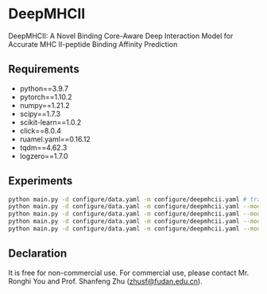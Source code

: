 # DeepMHCII
DeepMHCII: A Novel Binding Core-Aware Deep Interaction Model for Accurate MHC II-peptide Binding Affinity Prediction

## Requirements
* python==3.9.7
* pytorch==1.10.2
* numpy==1.21.2
* scipy==1.7.3
* scikit-learn==1.0.2
* click==8.0.4
* ruamel.yaml==0.16.12
* tqdm==4.62.3
* logzero==1.7.0

## Experiments
```bash
python main.py -d configure/data.yaml -m configure/deepmhcii.yaml # train and evaluation on independent test set.
python main.py -d configure/data.yaml -m configure/deepmhcii.yaml --mode 5cv # 5 cross-validation
python main.py -d configure/data.yaml -m configure/deepmhcii.yaml --mode lomo # leave one molecule out cross-validation
python main.py -d configure/data.yaml -m configure/deepmhcii.yaml --mode binding # binding core prediction (after model training)
python main.py -d configure/data.yaml -m configure/deepmhcii.yaml --mode seq2logo -a <allele> # seq2logo
```

## Declaration
It is free for non-commercial use. For commercial use, please contact 
Mr. Ronghi You and Prof. Shanfeng Zhu (zhusf@fudan.edu.cn).
